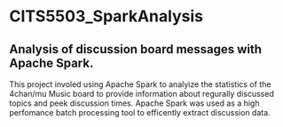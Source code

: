 # CITS5503_SparkAnalysis
## Analysis of discussion board messages with Apache Spark.

This project involed using Apache Spark to analyize the statistics of the 4chan/mu Music board to provide 
information about regurally discussed topics and peek discussion times. Apache Spark was used as a high perfomance batch processing tool to efficently extract discussion data.
